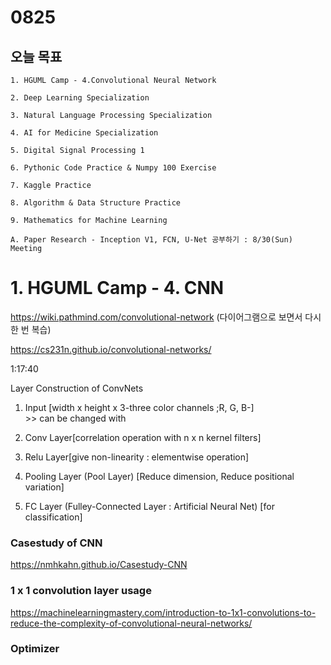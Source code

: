 # 0825
## 오늘 목표
```
1. HGUML Camp - 4.Convolutional Neural Network

2. Deep Learning Specialization

3. Natural Language Processing Specialization

4. AI for Medicine Specialization

5. Digital Signal Processing 1

6. Pythonic Code Practice & Numpy 100 Exercise

7. Kaggle Practice

8. Algorithm & Data Structure Practice

9. Mathematics for Machine Learning

A. Paper Research - Inception V1, FCN, U-Net 공부하기 : 8/30(Sun) Meeting
```

# 1. HGUML Camp - 4. CNN
https://wiki.pathmind.com/convolutional-network
(다이어그램으로 보면서 다시 한 번 복습)

https://cs231n.github.io/convolutional-networks/

1:17:40

Layer Construction of ConvNets

1) Input [width x height x 3-three color channels ;R, G, B-]
<br> >> can be changed with 

2) Conv Layer[correlation operation with n x n kernel filters]

3) Relu Layer[give non-linearity : elementwise operation]

4) Pooling Layer (Pool Layer) [Reduce dimension, Reduce positional variation]

5) FC Layer (Fulley-Connected Layer : Artificial Neural Net) [for classification]


### Casestudy of CNN
https://nmhkahn.github.io/Casestudy-CNN

### 1 x 1 convolution layer usage
https://machinelearningmastery.com/introduction-to-1x1-convolutions-to-reduce-the-complexity-of-convolutional-neural-networks/

### Optimizer
